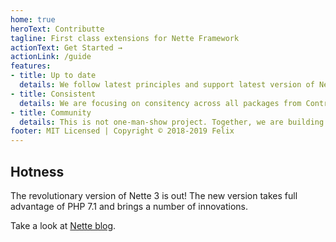 ```yaml
---
home: true
heroText: Contributte
tagline: First class extensions for Nette Framework
actionText: Get Started →
actionLink: /guide
features:
- title: Up to date
  details: We follow latest principles and support latest version of Nette.
- title: Consistent
  details: We are focusing on consitency across all packages from Contributte, Apitte, Nettrine & Ninjify.
- title: Community
  details: This is not one-man-show project. Together, we are building better ecosystem around Nette.
footer: MIT Licensed | Copyright © 2018-2019 Felix
---
```


## Hotness

The revolutionary version of Nette 3 is out! The new version takes full advantage of PHP 7.1 and brings a number of innovations.

Take a look at [Nette blog](https://blog.nette.org).
